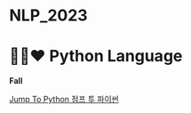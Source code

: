 # NLP_2023

# 🌭🐸❤️ Python Language

**Fall**

[Jump To Python 점프 투 파이썬](https://wikidocs.net/book/1)

